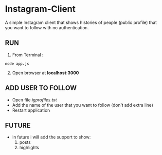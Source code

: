 # Instagram-Client
A simple Instagram client that shows histories of people (public profile) that you want to follow with no authentication.

## RUN 
1. From Terminal :
``` 
node app.js
```
2. Open browser at **localhost:3000**

## ADD USER TO FOLLOW
- Open file *igprofiles.txt* 
- Add the name of the user that you want to follow (don't add extra line)
- Restart application 

## FUTURE
- In future i will add the support to show:
  1. posts
  2. highlights
